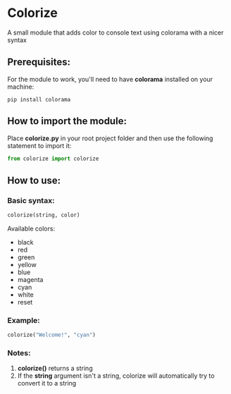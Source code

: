 # Colorize
A small module that adds color to console text using colorama with a nicer syntax

## Prerequisites:
For the module to work, you'll need to have **colorama** installed on your machine:
```
pip install colorama
```

## How to import the module:
Place **colorize.py** in your root project folder and then use the following statement to import it:
```py
from colorize import colorize
```
## How to use:
### Basic syntax:
```py
colorize(string, color)
```
Available colors:
- black
- red
- green
- yellow
- blue
- magenta
- cyan
- white
- reset
### Example:
```py
colorize("Welcome!", "cyan")
```
### Notes:
1. **colorize()** returns a string
2. If the **string** argument isn't a string, colorize will automatically try to convert it to a string
